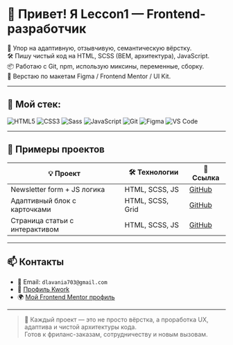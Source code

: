 # 👋 Привет! Я Leccon1 — Frontend-разработчик

🎯 Упор на адаптивную, отзывчивую, семантическую вёрстку.  
🛠 Пишу чистый код на HTML, SCSS (BEM, архитектура), JavaScript.  
📦 Работаю с Git, npm, использую миксины, переменные, сборку.  
📐 Верстаю по макетам Figma / Frontend Mentor / UI Kit.

---

## 🚀 Мой стек:

![HTML5](https://img.shields.io/badge/HTML5-E34F26?style=flat&logo=html5&logoColor=white)
![CSS3](https://img.shields.io/badge/CSS3-1572B6?style=flat&logo=css3&logoColor=white)
![Sass](https://img.shields.io/badge/Sass-CC6699?style=flat&logo=sass&logoColor=white)
![JavaScript](https://img.shields.io/badge/JavaScript-F7DF1E?style=flat&logo=javascript&logoColor=black)
![Git](https://img.shields.io/badge/Git-F05032?style=flat&logo=git&logoColor=white)
![Figma](https://img.shields.io/badge/Figma-000000?style=flat&logo=figma&logoColor=white)
![VS Code](https://img.shields.io/badge/VS_Code-007ACC?style=flat&logo=visual-studio-code&logoColor=white)

---

## 📂 Примеры проектов

| 💡 Проект | 🛠 Технологии | 🔗 Ссылка |
|----------|---------------|-----------|
| Newsletter form + JS логика | HTML, SCSS, JS | [GitHub](https://github.com/Leccon1/newsletter-sign-up-with-success-message-main) |
| Адаптивный блок с карточками | HTML, SCSS, Grid | [GitHub](https://github.com/Leccon1/four-card-feature-section-master) |
| Страница статьи с интерактивом | HTML, SCSS, JS | [GitHub](https://github.com/Leccon1/article-preview-component-master) |

---

## 📫 Контакты

- 📧 Email: `dlavania703@gmail.com`
- 💼 [Профиль Kwork](https://kwork.ru/user/Leccon1)
- 🌍 [Мой Frontend Mentor профиль](https://www.frontendmentor.io/profile/Leccon1)

---

> 🧠 Каждый проект — это не просто вёрстка, а проработка UX, адаптива и чистой архитектуры кода.  
> Готов к фриланс-заказам, сотрудничеству и новым вызовам.
